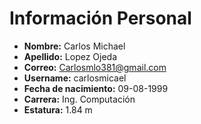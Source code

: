 # Información Personal

- **Nombre:** Carlos Michael  
- **Apellido:** Lopez Ojeda  
- **Correo:** Carlosmlo381@gmail.com  
- **Username:** carlosmicael  
- **Fecha de nacimiento:** 09-08-1999  
- **Carrera:** Ing. Computación  
- **Estatura:** 1.84 m

